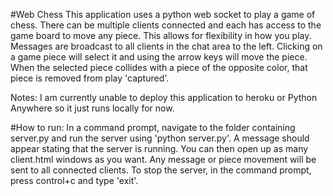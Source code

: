 #Web Chess
This application uses a python web socket to play a game of chess. There can be multiple clients connected and each has access to the game board to move any piece. This allows for flexibility in how you play. Messages are broadcast to all clients in the chat area to the left. Clicking on a game piece will select it and using the arrow keys will move the piece. When the selected piece collides with a piece of the opposite color, that piece is removed from play 'captured'.

Notes: I am currently unable to deploy this application to heroku or Python Anywhere so it just runs locally for now.

#How to run:
In a command prompt, navigate to the folder containing server.py and run the server using 'python server.py'. A message should appear stating that the server is running. You can then open up as many client.html windows as you want. Any message or piece movement will be sent to all connected clients. To stop the server, in the command prompt, press control+c and type 'exit'.